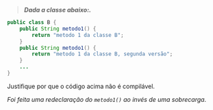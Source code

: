 > _**Dada a classe abaixo:.**_

```java
public class B {     
    public String metodo1() {
        return "metodo 1 da classe B";
    }
    public String metodo1() {
        return "metodo 1 da classe B, segunda versão";
    }
    ...
}
```
Justifique por que o código acima não é compilável.

*Foi feita uma redeclaração do `metodo1()` ao invés de uma sobrecarga*.
